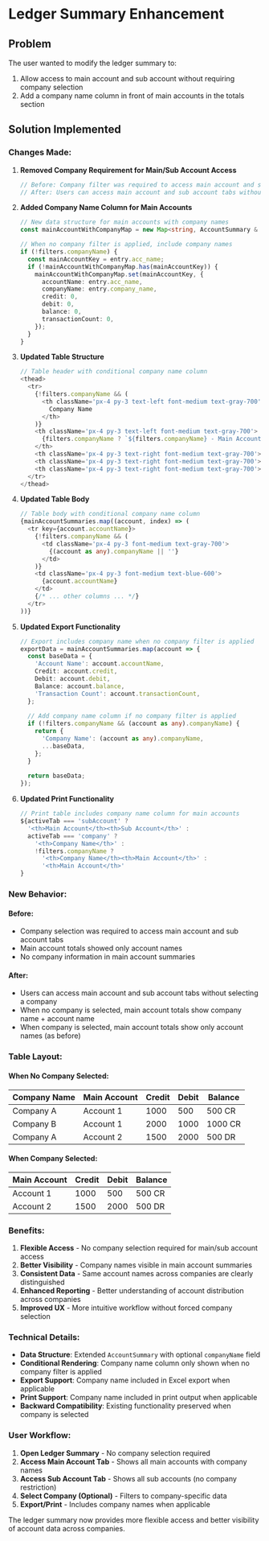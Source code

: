 # Ledger Summary Enhancement

## Problem
The user wanted to modify the ledger summary to:
1. Allow access to main account and sub account without requiring company selection
2. Add a company name column in front of main accounts in the totals section

## Solution Implemented

### **Changes Made:**

1. **Removed Company Requirement for Main/Sub Account Access**
   ```typescript
   // Before: Company filter was required to access main account and sub account tabs
   // After: Users can access main account and sub account tabs without selecting a company
   ```

2. **Added Company Name Column for Main Accounts**
   ```typescript
   // New data structure for main accounts with company names
   const mainAccountWithCompanyMap = new Map<string, AccountSummary & { companyName: string }>();
   
   // When no company filter is applied, include company names
   if (!filters.companyName) {
     const mainAccountKey = entry.acc_name;
     if (!mainAccountWithCompanyMap.has(mainAccountKey)) {
       mainAccountWithCompanyMap.set(mainAccountKey, {
         accountName: entry.acc_name,
         companyName: entry.company_name,
         credit: 0,
         debit: 0,
         balance: 0,
         transactionCount: 0,
       });
     }
   }
   ```

3. **Updated Table Structure**
   ```typescript
   // Table header with conditional company name column
   <thead>
     <tr>
       {!filters.companyName && (
         <th className='px-4 py-3 text-left font-medium text-gray-700'>
           Company Name
         </th>
       )}
       <th className='px-4 py-3 text-left font-medium text-gray-700'>
         {filters.companyName ? `${filters.companyName} - Main Account` : 'Main Account'}
       </th>
       <th className='px-4 py-3 text-right font-medium text-gray-700'>Credit</th>
       <th className='px-4 py-3 text-right font-medium text-gray-700'>Debit</th>
       <th className='px-4 py-3 text-right font-medium text-gray-700'>Balance</th>
     </tr>
   </thead>
   ```

4. **Updated Table Body**
   ```typescript
   // Table body with conditional company name column
   {mainAccountSummaries.map((account, index) => (
     <tr key={account.accountName}>
       {!filters.companyName && (
         <td className='px-4 py-3 font-medium text-gray-700'>
           {(account as any).companyName || ''}
         </td>
       )}
       <td className='px-4 py-3 font-medium text-blue-600'>
         {account.accountName}
       </td>
       {/* ... other columns ... */}
     </tr>
   ))}
   ```

5. **Updated Export Functionality**
   ```typescript
   // Export includes company name when no company filter is applied
   exportData = mainAccountSummaries.map(account => {
     const baseData = {
       'Account Name': account.accountName,
       Credit: account.credit,
       Debit: account.debit,
       Balance: account.balance,
       'Transaction Count': account.transactionCount,
     };
     
     // Add company name column if no company filter is applied
     if (!filters.companyName && (account as any).companyName) {
       return {
         'Company Name': (account as any).companyName,
         ...baseData,
       };
     }
     
     return baseData;
   });
   ```

6. **Updated Print Functionality**
   ```typescript
   // Print table includes company name column for main accounts
   ${activeTab === 'subAccount' ? 
     '<th>Main Account</th><th>Sub Account</th>' : 
     activeTab === 'company' ? 
       '<th>Company Name</th>' :
       !filters.companyName ? 
         '<th>Company Name</th><th>Main Account</th>' :
         '<th>Main Account</th>'
   }
   ```

### **New Behavior:**

#### **Before:**
- Company selection was required to access main account and sub account tabs
- Main account totals showed only account names
- No company information in main account summaries

#### **After:**
- Users can access main account and sub account tabs without selecting a company
- When no company is selected, main account totals show company name + account name
- When company is selected, main account totals show only account names (as before)

### **Table Layout:**

#### **When No Company Selected:**
| Company Name | Main Account | Credit | Debit | Balance |
|--------------|--------------|--------|-------|---------|
| Company A    | Account 1    | 1000   | 500   | 500 CR  |
| Company B    | Account 1    | 2000   | 1000  | 1000 CR |
| Company A    | Account 2    | 1500   | 2000  | 500 DR  |

#### **When Company Selected:**
| Main Account | Credit | Debit | Balance |
|--------------|--------|-------|---------|
| Account 1    | 1000   | 500   | 500 CR  |
| Account 2    | 1500   | 2000  | 500 DR  |

### **Benefits:**

1. **Flexible Access** - No company selection required for main/sub account access
2. **Better Visibility** - Company names visible in main account summaries
3. **Consistent Data** - Same account names across companies are clearly distinguished
4. **Enhanced Reporting** - Better understanding of account distribution across companies
5. **Improved UX** - More intuitive workflow without forced company selection

### **Technical Details:**

- **Data Structure**: Extended `AccountSummary` with optional `companyName` field
- **Conditional Rendering**: Company name column only shown when no company filter is applied
- **Export Support**: Company name included in Excel export when applicable
- **Print Support**: Company name included in print output when applicable
- **Backward Compatibility**: Existing functionality preserved when company is selected

### **User Workflow:**

1. **Open Ledger Summary** - No company selection required
2. **Access Main Account Tab** - Shows all main accounts with company names
3. **Access Sub Account Tab** - Shows all sub accounts (no company restriction)
4. **Select Company (Optional)** - Filters to company-specific data
5. **Export/Print** - Includes company names when applicable

The ledger summary now provides more flexible access and better visibility of account data across companies.











